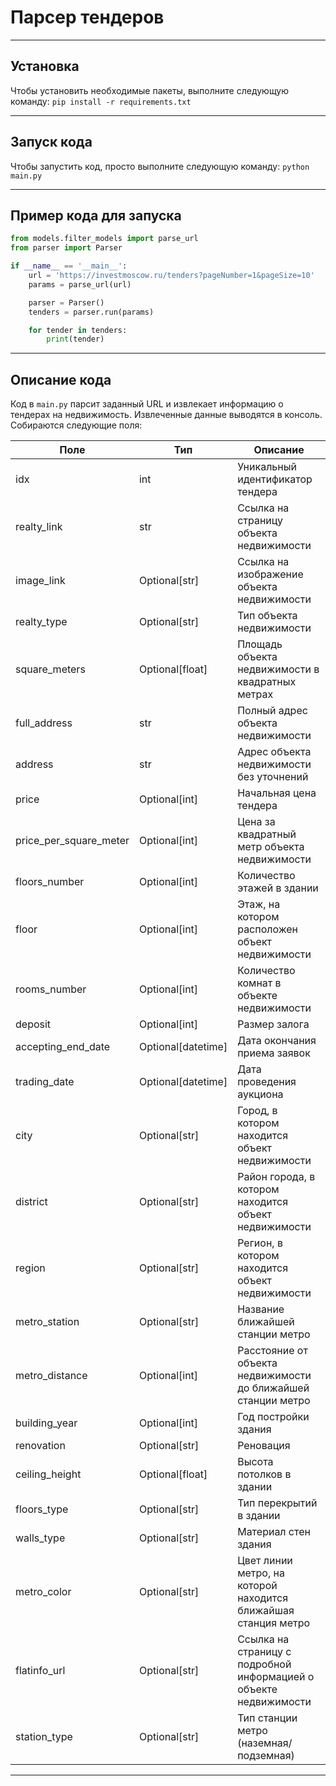 # Парсер тендеров
___
## Установка
Чтобы установить необходимые пакеты, выполните следующую команду:
`pip install -r requirements.txt`
___
## Запуск кода

Чтобы запустить код, просто выполните следующую команду:
`python main.py`
___
## Пример кода для запуска

```python
from models.filter_models import parse_url
from parser import Parser

if __name__ == '__main__':
    url = 'https://investmoscow.ru/tenders?pageNumber=1&pageSize=10'
    params = parse_url(url)

    parser = Parser()
    tenders = parser.run(params)

    for tender in tenders:
        print(tender)
```
___
## Описание кода

Код в  `main.py`  парсит заданный URL и извлекает информацию о тендерах на недвижимость. Извлеченные данные выводятся в
консоль. Собираются следующие поля:

| Поле                | Тип                | Описание                                                          | 
|---------------------|--------------------|-------------------------------------------------------------------| 
|  idx                | int                | Уникальный идентификатор тендера                                  | 
|  realty_link        | str                | Ссылка на страницу объекта недвижимости                           | 
|  image_link         | Optional[str]      | Ссылка на изображение объекта недвижимости                        | 
|  realty_type        | Optional[str]      | Тип объекта недвижимости                                          | 
|  square_meters      | Optional[float]    | Площадь объекта недвижимости в квадратных метрах                  | 
|  full_address       | str                | Полный адрес объекта недвижимости                                 | 
|  address            | str                | Адрес объекта недвижимости без уточнений                          | 
|  price              | Optional[int]      | Начальная цена тендера                                            | 
|  price_per_square_meter  | Optional[int]  | Цена за квадратный метр объекта недвижимости                      | 
|  floors_number      | Optional[int]      | Количество этажей в здании                                        | 
|  floor              | Optional[int]      | Этаж, на котором расположен объект недвижимости                   | 
|  rooms_number       | Optional[int]      | Количество комнат в объекте недвижимости                          | 
|  deposit            | Optional[int]      | Размер залога                                                     | 
|  accepting_end_date | Optional[datetime] | Дата окончания приема заявок                                      | 
|  trading_date       | Optional[datetime] | Дата проведения аукциона                                          | 
|  city               | Optional[str]      | Город, в котором находится объект недвижимости                    | 
|  district           | Optional[str]      | Район города, в котором находится объект недвижимости             | 
|  region             | Optional[str]      | Регион, в котором находится объект недвижимости                   | 
|  metro_station      | Optional[str]      | Название ближайшей станции метро                                  | 
|  metro_distance     | Optional[int]      | Расстояние от объекта недвижимости до ближайшей станции метро     | 
|  building_year      | Optional[int]      | Год постройки здания                                              | 
|  renovation         | Optional[str]      | Реновация                                                         | 
|  ceiling_height     | Optional[float]    | Высота потолков в здании                                          | 
|  floors_type        | Optional[str]      | Тип перекрытий в здании                                           | 
|  walls_type         | Optional[str]      | Материал стен здания                                              | 
|  metro_color        | Optional[str]      | Цвет линии метро, на которой находится ближайшая станция метро    | 
|  flatinfo_url       | Optional[str]      | Ссылка на страницу с подробной информацией о объекте недвижимости | 
|  station_type       | Optional[str]      | Тип станции метро (наземная/подземная)                            |

___
